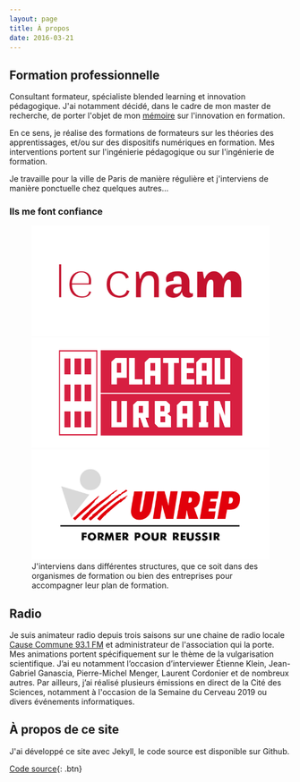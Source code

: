 ```yaml
---
layout: page
title: À propos
date: 2016-03-21
---
```


## Formation professionnelle
Consultant formateur, spécialiste blended learning et innovation pédagogique. J'ai notamment décidé, dans le cadre de mon master de recherche, de porter l'objet de mon [mémoire](https://stephma.net/memoire) sur l'innovation en formation.

En ce sens, je réalise des formations de formateurs sur les théories des apprentissages, et/ou sur des dispositifs numériques en formation. Mes interventions portent sur l'ingénierie pédagogique ou sur l'ingénierie de formation.

Je travaille pour la ville de Paris de manière régulière et j'interviens de manière ponctuelle chez quelques autres...

### Ils me font confiance

<figure class="third">
	<img src="/assets/img/logo-cnam.png">
	<img src="/assets/img/logo-plateau-urbain.png">
	<img src="/assets/img/logo-unrep.png">
	<figcaption>J'interviens dans différentes structures, que ce soit dans des organismes de formation ou bien des entreprises pour accompagner leur plan de formation.</figcaption>
</figure>

## Radio

Je suis animateur radio depuis trois saisons sur une chaine de radio locale [Cause Commune 93.1 FM](https://cause-commune.fm) et administrateur de l'association qui la porte. Mes animations portent spécifiquement sur le thème de la vulgarisation scientifique. J’ai eu notamment l’occasion d’interviewer Étienne Klein, Jean-Gabriel Ganascia, Pierre-Michel Menger, Laurent Cordonier et de nombreux autres. Par ailleurs, j’ai réalisé plusieurs émissions en direct de la Cité des Sciences, notamment à l'occasion de la Semaine du Cerveau 2019 ou divers événements informatiques.

## À propos de ce site

J'ai développé ce site avec Jekyll, le code source est disponible sur Github.

[<i class="fab fa-github"></i> Code source](https://github.com/stephmnt/stephmnt.github.io){: .btn}
